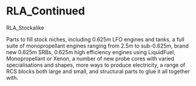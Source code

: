 # RLA_Continued
RLA_Stockalike

Parts to fill stock niches, including 0.625m LFO engines and tanks, a full suite of monopropellant engines ranging from 2.5m to sub-0.625m, brand new 0.625m SRBs, 0.625m high efficiency engines using LiquidFuel, Monopropellant or Xenon, a number of new probe cores with varied specialisations and shapes, more ways to produce electricity, a range of RCS blocks both large and small, and structural parts to glue it all together with. 
